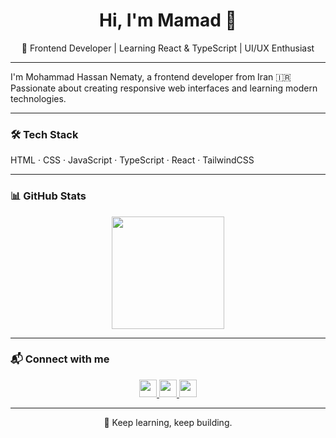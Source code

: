 <h1 align="center">Hi, I'm Mamad 👋</h1>

<p align="center">
🎯 Frontend Developer | Learning React & TypeScript | UI/UX Enthusiast  
</p>

---

I'm Mohammad Hassan Nematy, a frontend developer from Iran 🇮🇷  
Passionate about creating responsive web interfaces and learning modern technologies.

---

### 🛠 Tech Stack  
HTML · CSS · JavaScript · TypeScript · React · TailwindCSS

---

### 📊 GitHub Stats

<p align="center">
  <img src="https://github-readme-stats.vercel.app/api?username=MamadNematy&show_icons=true&theme=tokyonight" height="180"/>
</p>

---

### 📬 Connect with me

<p align="center">
  <a href="https://t.me/invincible_mamad">
    <img src="https://img.icons8.com/color/48/telegram-app--v1.png" height="28"/>
  </a>
  <a href="https://instagram.com/mh.nematy_">
    <img src="https://img.icons8.com/color/48/instagram-new--v1.png" height="28"/>
  </a>
  <a href="https://github.com/MamadNematy">
    <img src="https://img.icons8.com/ios-glyphs/30/github.png" height="28"/>
  </a>
</p>

---

<p align="center">🧠 Keep learning, keep building.</p>
